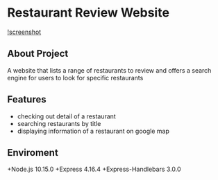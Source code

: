 # Restaurant Review Website

[!screenshot](./public/images/eatery_site.jpg)

## About Project

A website that lists a range of restaurants to review and offers a search engine for users to look for specific restaurants

## Features

- checking out detail of a restaurant
- searching restaurants by title
- displaying information of a restaurant on google map

## Enviroment

+Node.js 10.15.0
+Express 4.16.4
+Express-Handlebars 3.0.0
